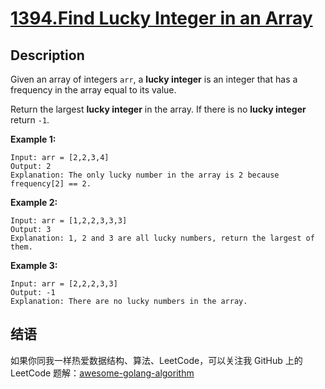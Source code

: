 # [1394.Find Lucky Integer in an Array][title]


## Description
Given an array of integers `arr`, a **lucky integer** is an integer that has a frequency in the array equal to its value.

Return the largest **lucky integer** in the array. If there is no **lucky integer** return `-1`.

**Example 1:**

```
Input: arr = [2,2,3,4]
Output: 2
Explanation: The only lucky number in the array is 2 because frequency[2] == 2.
```

**Example 2:**

```
Input: arr = [1,2,2,3,3,3]
Output: 3
Explanation: 1, 2 and 3 are all lucky numbers, return the largest of them.
```

**Example 3:**

```
Input: arr = [2,2,2,3,3]
Output: -1
Explanation: There are no lucky numbers in the array.
```


## 结语

如果你同我一样热爱数据结构、算法、LeetCode，可以关注我 GitHub 上的 LeetCode 题解：[awesome-golang-algorithm][me]

[title]: https://leetcode.com/problems/find-lucky-integer-in-an-array/
[me]: https://github.com/kylesliu/awesome-golang-algorithm
